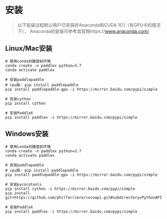 # 安装

> 以下安装过程默认用户已安装好Anaconda和CUDA 10.1（有GPU卡的情况下）， Anaconda的安装可参考其官网https://www.anaconda.com/

## Linux/Mac安装
```
# 使用conda创建虚拟环境
conda create -n paddlex python=3.7
conda activate paddlex

# 安装paddlepaddle
# cpu版: pip install paddlepaddle
pip install paddlepaddle-gpu -i https://mirror.baidu.com/pypi/simple

# 安装cython
pip install cython 

# 安装PaddleX
pip install paddlex -i https://mirror.baidu.com/pypi/simple
```

## Windows安装
```
# 使用conda创建虚拟环境
conda create -n paddlex python=3.7
conda activate paddlex

# 安装paddlepaddle
# cpu版: pip install paddlepaddle
pip install paddlepaddle-gpu -i https://mirror.baidu.com/pypi/simple

# 安装pycocotools
pip install cython -i https://mirror.baidu.com/pypi/simple
pip install git+https://github.com/philferriere/cocoapi.git#subdirectory=PythonAPI

# 安装PaddleX
pip install paddlex -i https://mirror.baidu.com/pypi/simple
```
